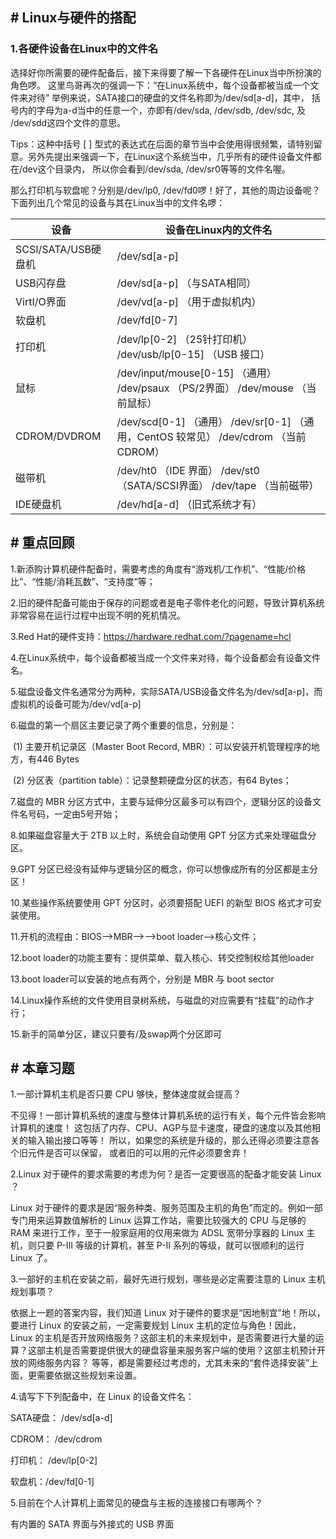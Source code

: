 ## # Linux与硬件的搭配

### 1.各硬件设备在Linux中的文件名

选择好你所需要的硬件配备后，接下来得要了解一下各硬件在Linux当中所扮演的角色啰。 这里鸟哥再次的强调一下：“在Linux系统中，每个设备都被当成一个文件来对待” 举例来说，SATA接口的硬盘的文件名称即为/dev/sd[a-d]，其中， 括号内的字母为a-d当中的任意一个，亦即有/dev/sda, /dev/sdb, /dev/sdc, 及 /dev/sdd这四个文件的意思。

Tips：这种中括号 [ ] 型式的表达式在后面的章节当中会使用得很频繁，请特别留意。另外先提出来强调一下，在Linux这个系统当中，几乎所有的硬件设备文件都在/dev这个目录内， 所以你会看到/dev/sda, /dev/sr0等等的文件名喔。

那么打印机与软盘呢？分别是/dev/lp0, /dev/fd0啰！好了，其他的周边设备呢？ 下面列出几个常见的设备与其在Linux当中的文件名啰：

| 设备                | 设备在Linux内的文件名                                        |
| ------------------- | ------------------------------------------------------------ |
| SCSI/SATA/USB硬盘机 | /dev/sd[a-p]                                                 |
| USB闪存盘           | /dev/sd[a-p] （与SATA相同）                                  |
| VirtI/O界面         | /dev/vd[a-p] （用于虚拟机内）                                |
| 软盘机              | /dev/fd[0-7]                                                 |
| 打印机              | /dev/lp[0-2] （25针打印机） /dev/usb/lp[0-15] （USB 接口）   |
| 鼠标                | /dev/input/mouse[0-15] （通用） /dev/psaux （PS/2界面） /dev/mouse （当前鼠标） |
| CDROM/DVDROM        | /dev/scd[0-1] （通用） /dev/sr[0-1] （通用，CentOS 较常见） /dev/cdrom （当前 CDROM） |
| 磁带机              | /dev/ht0 （IDE 界面） /dev/st0 （SATA/SCSI界面） /dev/tape （当前磁带） |
| IDE硬盘机           | /dev/hd[a-d] （旧式系统才有）                                |

 

## # 重点回顾

1.新添购计算机硬件配备时，需要考虑的角度有“游戏机/工作机”、“性能/价格比”、“性能/消耗瓦数”、“支持度”等；

2.旧的硬件配备可能由于保存的问题或者是电子零件老化的问题，导致计算机系统非常容易在运行过程中出现不明的死机情况。

3.Red Hat的硬件支持：https://hardware.redhat.com/?pagename=hcl

4.在Linux系统中，每个设备都被当成一个文件来对待，每个设备都会有设备文件名。

5.磁盘设备文件名通常分为两种，实际SATA/USB设备文件名为/dev/sd[a-p]，而虚拟机的设备可能为/dev/vd[a-p]

6.磁盘的第一个扇区主要记录了两个重要的信息，分别是： 

​    (1) 主要开机记录区（Master Boot Record, MBR）：可以安装开机管理程序的地方，有446 Bytes 

​    (2) 分区表（partition table）：记录整颗硬盘分区的状态，有64 Bytes；

7.磁盘的 MBR 分区方式中，主要与延伸分区最多可以有四个，逻辑分区的设备文件名号码，一定由5号开始；

8.如果磁盘容量大于 2TB 以上时，系统会自动使用 GPT 分区方式来处理磁盘分区。

9.GPT 分区已经没有延伸与逻辑分区的概念，你可以想像成所有的分区都是主分区！

10.某些操作系统要使用 GPT 分区时，必须要搭配 UEFI 的新型 BIOS 格式才可安装使用。

11.开机的流程由：BIOS-->MBR-->-->boot loader-->核心文件；

12.boot loader的功能主要有：提供菜单、载入核心、转交控制权给其他loader

13.boot loader可以安装的地点有两个，分别是 MBR 与 boot sector

14.Linux操作系统的文件使用目录树系统，与磁盘的对应需要有“挂载”的动作才行；

15.新手的简单分区，建议只要有/及swap两个分区即可

## # 本章习题

1.一部计算机主机是否只要 CPU 够快，整体速度就会提高？

不见得！一部计算机系统的速度与整体计算机系统的运行有关，每个元件皆会影响计算机的速度！ 这包括了内存、CPU、AGP与显卡速度，硬盘的速度以及其他相关的输入输出接口等等！ 所以，如果您的系统是升级的，那么还得必须要注意各个旧元件是否可以保留， 或者旧的可以用的元件必须要舍弃！

2.Linux 对于硬件的要求需要的考虑为何？是否一定要很高的配备才能安装 Linux ？

Linux 对于硬件的要求是因“服务种类、服务范围及主机的角色”而定的。例如一部专门用来运算数值解析的 Linux 运算工作站，需要比较强大的 CPU 与足够的 RAM 来进行工作，至于一般家庭用的仅用来做为 ADSL 宽带分享器的 Linux 主机，则只要 P-III 等级的计算机，甚至 P-II 系列的等级，就可以很顺利的运行 Linux 了。

3.一部好的主机在安装之前，最好先进行规划，哪些是必定需要注意的 Linux 主机规划事项？

依据上一题的答案内容，我们知道 Linux 对于硬件的要求是“因地制宜”地！所以，要进行 Linux 的安装之前，一定需要规划 Linux 主机的定位与角色！因此， Linux 的主机是否开放网络服务？这部主机的未来规划中，是否需要进行大量的运算？这部主机是否需要提供很大的硬盘容量来服务客户端的使用？这部主机预计开放的网络服务内容？ 等等，都是需要经过考虑的，尤其未来的“套件选择安装”上面，更需要依据这些规划来设置。

4.请写下下列配备中，在 Linux 的设备文件名： 

SATA硬盘： /dev/sd[a-d]

CDROM： /dev/cdrom

打印机： /dev/lp[0-2]

软盘机：/dev/fd[0-1]

5.目前在个人计算机上面常见的硬盘与主板的连接接口有哪两个？

有内置的 SATA 界面与外接式的 USB 界面

 